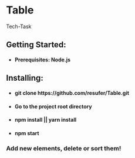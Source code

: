 # Table
Tech-Task

<h2>Getting Started:</h2>

 - <h4>Prerequisites: Node.js</h4>


<h2>Installing:</h2>

  - <h4>git clone https://github.com/resufer/Table.git</h4>
  
  - <h4>Go to the project root directory</h4>
  
  - <h4>npm install || yarn install</h4>
  
  - <h4>npm start</h4>

<h3>Add new elements, delete or sort them!</h3>
